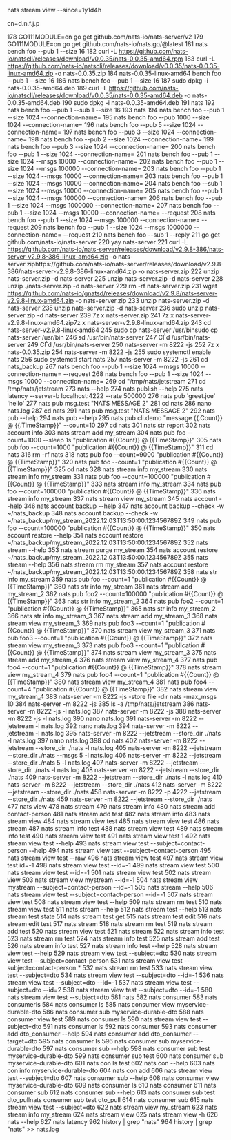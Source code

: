  nats stream view --since=1y1d4h

cn=d.n.f.j.p

  178  GO111MODULE=on go get github.com/nats-io/nats-server/v2
  179  GO111MODULE=on go get github.com/nats-io/nats.go/@latest
  181  nats bench foo --pub 1 --size 16
  182  curl -L https://github.com/nats-io/natscli/releases/download/v0.0.35/nats-0.0.35-amd64.rpm
  183  curl -L https://github.com/nats-io/natscli/releases/download/v0.0.35/nats-0.0.35-linux-amd64.zip -o nats-0.0.35.zip
  184  nats-0.0.35-linux-amd64 bench foo --pub 1 --size 16
  186  nats bench foo --pub 1 --size 16
  187  sudo dpkg -i nats-0.0.35-amd64.deb
  189  curl -L https://github.com/nats-io/natscli/releases/download/v0.0.35/nats-0.0.35-amd64.deb -o nats-0.0.35-amd64.deb
  190  sudo dpkg -i nats-0.0.35-amd64.deb
  191  nats
  192  nats bench foo --pub 1 --sub 1 --size 16
  193  nats
  194  nats bench foo --pub 1 --size 1024 --connection-name=
  195  nats bench foo --pub 1000 --size 1024 --connection-name=
  196  nats bench foo --pub 5 --size 1024 --connection-name=
  197  nats bench foo --pub 3 --size 1024 --connection-name=
  198  nats bench foo --pub 2 --size 1024 --connection-name=
  199  nats bench foo --pub 3 --size 1024 --connection-name=
  200  nats bench foo --pub 1 --size 1024 --connection-name=
  201  nats bench foo --pub 1 --size 1024 --msgs 10000 --connection-name=
  202  nats bench foo --pub 1 --size 1024 --msgs 100000 --connection-name=
  203  nats bench foo --pub 1 --size 1024 --msgs 10000 --connection-name=
  203  nats bench foo --pub 1 --size 1024 --msgs 10000 --connection-name=
  204  nats bench foo --sub 1 --size 1024 --msgs 10000 --connection-name=
  205  nats bench foo --pub 1 --size 1024 --msgs 100000 --connection-name=
  206  nats bench foo --pub 1 --size 1024 --msgs 1000000 --connection-name=
  207  nats bench foo --pub 1 --size 1024 --msgs 10000 --connection-name= --request
  208  nats bench foo --pub 1 --size 1024 --msgs 100000 --connection-name= --request
  209  nats bench foo --pub 1 --size 1024 --msgs 1000000 --connection-name= --request
  210  nats bench foo --sub 1 --reply
  211  go get github.com/nats-io/nats-server
  220  yay nats-server
  221  curl -L https://github.com/nats-io/nats-server/releases/download/v2.9.8-386/nats-server-v2.9.8-386-linux-amd64.zip -o nats-server.ziphttps://github.com/nats-io/nats-server/releases/download/v2.9.8-386/nats-server-v2.9.8-386-linux-amd64.zip -o nats-server.zip
  222  unzip nats-server.zip -d nats-server
  225  unzip nats-server.zip -d nats-server
  228  unzip ./nats-server.zip -d nats-server
  229  rm -rf nats-server.zip
  231  wget https://github.com/nats-io/gnatsd/releases/download/v2.9.8/nats-server-v2.9.8-linux-amd64.zip -o nats-server.zip
  233  unzip nats-server.zip -d nats-server
  235  unzip nats-server.zip -d nats-server
  236  sudo unzip nats-server.zip -d nats-server
  239  7z x nats-server.zip
  241  7z x nats-server-v2.9.8-linux-amd64.zip7z x nats-server-v2.9.8-linux-amd64.zip
  243  cd nats-server-v2.9.8-linux-amd64
  245  sudo cp nats-server /usr/binsudo cp nats-server /usr/bin
  246  sd /usr/bin/nats-server
  247  СЃd /usr/bin/nats-server
  249  СЃd /usr/bin/nats-server
  250  nats-server -m 8222 -js
  252  7z x nats-0.0.35.zip
  254  nats-server -m 8222 -js
  255  sudo systemctl enable nats
  256  sudo systemctl start nats
  257  nats-server -m 8222 -js
  261  cd nats_backup
  267  nats bench foo --pub 1 --size 1024 --msgs 10000 --connection-name= --request
  268  nats bench foo --pub 1 --size 1024 --msgs 10000 --connection-name=
  269  cd "/tmp/nats/jetstream
  271  cd /tmp/nats/jetstream
  273  nats --help
  274  nats publish  --help
  275  nats latency --server-b localhost:4222 --rate 500000
  276  nats pub 'greet.joe' 'hello'
  277  nats pub msg.test "NATS MESSAGE 2"
  281  cd nats
  286  nano nats.log
  287  cd nats
  291  nats pub msg.test "NATS MESSAGE 2"
  292  nats pub --help
  294  nats pub --help
  295  nats pub cli.demo "message {{.Count}} @ {{.TimeStamp}}" --count=10
  297  cd nats
  301  nats str report
  302  nats account info
  303  nats stream add my_stream
  304  nats pub foo --count=1000 --sleep 1s "publication #{{Count}} @ {{TimeStamp}}"
  305  nats pub foo --count=1000 "publication #{{Count}} @ {{TimeStamp}}"
  311  cd nats
  316  rm -rf nats
  318  nats pub foo --count=9000 "publication #{{Count}} @ {{TimeStamp}}"
  320  nats pub foo --count=1 "publication #{{Count}} @ {{TimeStamp}}"
  325  cd nats
  328  nats stream info my_stream
  330  nats stream info my_stream
  331  nats pub foo --count=100000 "publication #{{Count}} @ {{TimeStamp}}"
  333  nats stream info my_stream
  334  nats pub foo --count=100000 "publication #{{Count}} @ {{TimeStamp}}"
  336  nats stream info my_stream
  337  nats stream view my_stream
  345  nats account --help
  346  nats account backup --help
  347  nats account backup --check -w ~/nats_backup
  348  nats account backup --check -w ~/nats_backup/my_stream_2022.12.03T13:50:00.123456789Z
  349  nats pub foo --count=100000 "publication #{{Count}} @ {{TimeStamp}}"
  350  nats account restore --help
  351  nats account restore ~/nats_backup/my_stream_2022.12.03T13:50:00.123456789Z
  352  nats stream --help
  353  nats stream purge my_stream
  354  nats account restore ~/nats_backup/my_stream_2022.12.03T13:50:00.123456789Z
  355  nats stream --help
  356  nats stream rm my_stream
  357  nats account restore ~/nats_backup/my_stream_2022.12.03T13:50:00.123456789Z
  358  nats str info my_stream
  359  nats pub foo --count=1 "publication #{{Count}} @ {{TimeStamp}}"
  360  nats str info my_stream
  361  nats stream add  my_stream_2
  362  nats pub foo2 --count=100000 "publication #{{Count}} @ {{TimeStamp}}"
  363  nats str info my_stream_2
  364  nats pub foo2 --count=1 "publication #{{Count}} @ {{TimeStamp}}"
  365  nats str info my_stream_2
  366  nats str info my_stream_3
  367  nats stream add  my_stream_3
  368  nats stream view  my_stream_3
  369  nats pub foo3 --count=1 "publication #{{Count}} @ {{TimeStamp}}"
  370  nats stream view  my_stream_3
  371  nats pub foo3 --count=1 "publication #{{Count}} @ {{TimeStamp}}"
  372  nats stream view  my_stream_3
  373  nats pub foo3 --count=1 "publication #{{Count}} @ {{TimeStamp}}"
  374  nats stream view  my_stream_3
  375  nats stream add  my_stream_4
  376  nats stream view  my_stream_4
  377  nats pub foo4 --count=1 "publication #{{Count}} @ {{TimeStamp}}"
  378  nats stream view  my_stream_4
  379  nats pub foo4 --count=1 "publication #{{Count}} @ {{TimeStamp}}"
  380  nats stream view  my_stream_4
  381  nats pub foo4 --count=4 "publication #{{Count}} @ {{TimeStamp}}"
  382  nats stream view  my_stream_4
  383  nats-server -m 8222 -js -store file -dir nats -max_msgs 10
  384  nats-server -m 8222 -js
  385  ls -a /tmp/nats/jetstream
  386  nats-server -m 8222 -js -l nats.log
  387  nats-server -m 8222 -js
  388  nats-server -m 8222 -js -l nats.log
  390  nano nats.log
  391  nats-server -m 8222 --jetstream -l nats.log
  392  nano nats.log
  394  nats-server -m 8222 --jetstream -l nats.log
  395  nats-server -m 8222 --jetstream --store_dir ./nats -l nats.log
  397  nano nats.log
  398  cd nats
  402  nats-server -m 8222 --jetstream --store_dir ./nats -l nats.log
  405  nats-server -m 8222 --jetstream --store_dir ./nats --msgs 5 -l nats.log
  406  nats-server -m 8222 --jetstream --store_dir ./nats 5 -l nats.log
  407  nats-server -m 8222 --jetstream --store_dir ./nats -l nats.log
  408  nats-server -m 8222 --jetstream --store_dir ./nats
  409  nats-server -m 8222 --jetstream --store_dir ./nats -l nats.log
  410  nats-server -m 8222 --jetstream --store_dir ./nats
  412  nats-server -m 8222 --jetstream --store_dir ./nats
  458  nats-server -m 8222 -p 4222 --jetstream --store_dir ./nats
  459  nats-server -m 8222 --jetstream --store_dir ./nats
  477  nats view
  478  nats stream
  479  nats stream info
  480  nats stream add contact-person
  481  nats stream add test
  482  nats stream info
  483  nats stream view
  484  nats stream view test
  485  nats stream view test
  486  nats stream
  487  nats stream info test
  488  nats stream view test
  489  nats stream info test
  490  nats stream view test
  491  nats stream view test 1
  492  nats stream view test --help
  493  nats stream view test --subject=contact-person --help
  494  nats stream view test --subject=contact-person
  495  nats stream view test --raw
  496  nats stream view test
  497  nats stream view test id=-1
  498  nats stream view test --id=-1
  499  nats stream view test
  500  nats stream view test --id=-1
  501  nats stream view test
  502  nats stream view
  503  nats stream view mystream --id=-1
  504  nats stream view mystream --subject=contact-person --id=-1
  505  nats stream --help
  506  nats stream view test --subject=contact-person --id=-1
  507  nats stream view test
  508  nats stream view test --help
  509  nats stream rm test
  510  nats stream view test
  511  nats stream --help
  512  nats stream test --help
  513  nats stream test state
  514  nats stream test get
  515  nats stream test edit
  516  nats stream edit test
  517  nats stream
  518  nats stream rm test
  519  nats stream add test
  520  nats stream view test
  521  nats stream
  522  nats stream info test
  523  nats stream rm test
  524  nats stream info test
  525  nats stream add test
  526  nats stream info test
  527  nats stream info test --help
  528  nats stream view test --help
  529  nats stream view test --subject=dto
  530  nats stream view test --subject=contact-person
  531  nats stream view test --subject=contact-person.*
  532  nats stream rm test
  533  nats stream view test --subject=dto
  534  nats stream view test --subject=dto --id=-1
  536  nats stream view test --subject=dto --id=-1
  537  nats stream view test --subject=dto --id=2
  538  nats stream view test --subject=dto --id=-1
  580  nats stream view test --subject=dto
  581  nats
  582  nats consumer
  583  nats consumerls
  584  nats consumer ls
  585  nats consumer view myservice-durable-dto
  586  nats consumer sub myservice-durable-dto
  588  nats consumer view test
  589  nats consumer ls
  590  nats stream view test --subject=dto
  591  nats consumer ls
  592  nats consumer
  593  nats consumer add dto_consumer --help
  594  nats consumer add dto_consumer --target=dto
  595  nats consumer ls
  596  nats consumer sub myservice-durable-dto
  597  nats consumer sub --help
  598  nats consumer sub test myservice-durable-dto
  599  nats consumer sub test
  600  nats consumer sub myservice-durable-dto
  601  nats con ls test
  602  nats con --help
  603  nats con info myservice-durable-dto
  604  nats con add
  606  nats stream view test --subject=dto
  607  nats consumer sub --help
  608  nats consumer view myservice-durable-dto
  609  nats consumer ls
  610  nats consumer
  611  nats consumer sub
  612  nats consumer sub --help
  613  nats consumer sub test dto_pullnats consumer sub test dto_pull
  614  nats consumer sub
  615  nats stream view test --subject=dto
  622  nats stream view my_stream
  623  nats stream info my_stream
  624  nats stream view
  625  nats stream view -h
  626  nats --help
  627  nats latency
  962  history | grep "nats"
  964  history | grep "nats" >> nats.log
